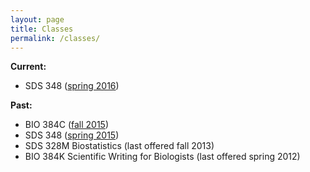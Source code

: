 ```yaml
---
layout: page
title: Classes
permalink: /classes/
---
```


**Current:**

- SDS 348 ([spring 2016](/classes/SDS348_spring_2016.html))

**Past:**

- BIO 384C ([fall 2015](/classes/BIO384C_fall_2015.html))
- SDS 348 ([spring 2015](/classes/SDS348_spring_2015.html))
- SDS 328M Biostatistics (last offered fall 2013)
- BIO 384K Scientific Writing for Biologists (last offered spring 2012)
